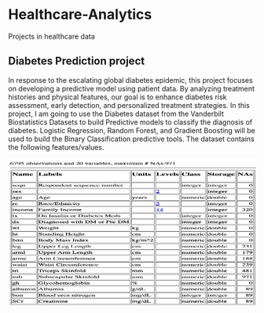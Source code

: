 # Healthcare-Analytics
Projects in healthcare data

## Diabetes Prediction project
In response to the escalating global diabetes epidemic, this project focuses on developing a predictive model using patient data. By analyzing treatment histories and physical features, our goal is to enhance diabetes risk assessment, early detection, and personalized treatment strategies. 
In this project, I am going to use the Diabetes dataset from the Vanderbilt Biostatistics Datasets to build Predictive models to classify the diagnosis of diabetes. Logistic Regression, Random Forest, and Gradient Boosting will be used to build the Binary Classification predictive tools. The dataset contains the following features/values.

<img src="nhgh_labels.png?" width="600" height="300"/>
